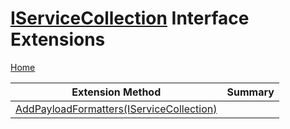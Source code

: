 # [IServiceCollection](https://docs.microsoft.com/en-us/dotnet/api/microsoft.extensions.dependencyinjection.iservicecollection) Interface Extensions

[Home](../../README.md)

| Extension Method | Summary |
| ---------------- | ------- |
| [AddPayloadFormatters(IServiceCollection)](../RegisterPayloadFormattersExtensions/AddPayloadFormatters/README.md#77182882) | |

